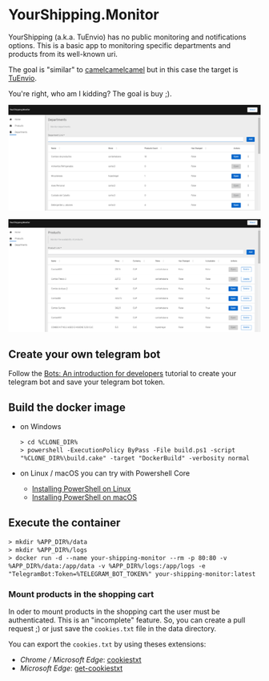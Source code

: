# YourShipping.Monitor

YourShipping (a.k.a. TuEnvio) has no public monitoring and notifications options. This is a basic app to monitoring specific departments and products from its well-known uri.

The goal is "similar" to [camelcamelcamel](https://camelcamelcamel.com) but in this case the target is [TuEnvio](https://www.tuenvio.cu/).

You're right, who am I kidding? The goal is buy ;).

![Departments Monitor](media/departments-page.png "Departments Monitor")

![Departments Monitor](media/products-page.png "Products Monitor")

## Create your own telegram bot

Follow the [Bots: An introduction for developers](https://core.telegram.org/bots) tutorial to create your telegram bot and save your telegram bot token.  

## Build the docker image
    
- on Windows
      
      > cd %CLONE_DIR%
      > powershell -ExecutionPolicy ByPass -File build.ps1 -script "%CLONE_DIR%\build.cake" -target "DockerBuild" -verbosity normal
    
- on Linux / macOS you can try with Powershell Core 
    
    - [Installing PowerShell on Linux](https://docs.microsoft.com/en-us/powershell/scripting/install/installing-powershell-core-on-linux)
    - [Installing PowerShell on macOS](https://docs.microsoft.com/en-us/powershell/scripting/install/installing-powershell-core-on-macos)
 
## Execute the container

    > mkdir %APP_DIR%/data
    > mkdir %APP_DIR%/logs
    > docker run -d --name your-shipping-monitor --rm -p 80:80 -v %APP_DIR%/data:/app/data -v %APP_DIR%/logs:/app/logs -e "TelegramBot:Token=%TELEGRAM_BOT_TOKEN%" your-shipping-monitor:latest
    
### Mount products in the shopping cart

In oder to mount products in the shopping cart the user must be authenticated. This is an "incomplete" feature. So, you can create a pull request ;) or just save the `cookies.txt` file in the data directory.

You can export the `cookies.txt` by using theses extensions:

- *Chrome / Microsoft Edge*: [cookiestxt](https://chrome.google.com/webstore/detail/cookiestxt/njabckikapfpffapmjgojcnbfjonfjfg)
- *Microsoft Edge*: [get-cookiestxt](https://microsoftedge.microsoft.com/addons/detail/get-cookiestxt/helleheikohejgehaknifdkcfcmceeip)
